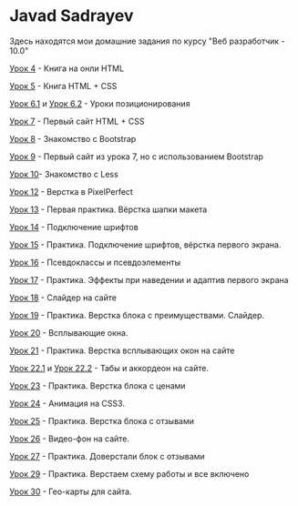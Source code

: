 # Javad Sadrayev

Здесь находятся мои домашние задания по курсу "Веб разработчик - 10.0"

[Урок 4](https://javadsadrayev.github.io/HomeWork/Lesson_1/) - Книга на онли HTML

[Урок 5](https://javadsadrayev.github.io/HomeWork/Lesson_2) - Книга HTML + CSS

[Урок 6.1](https://javadsadrayev.github.io/HomeWork/Lesson_3/Task_1) и [Урок 6.2](https://javadsadrayev.github.io/HomeWork/Lesson_3/Task_2) - Уроки позиционирования

[Урок 7](https://javadsadrayev.github.io/HomeWork/Lesson_4) - Первый сайт HTML + CSS

[Урок 8](https://javadsadrayev.github.io/HomeWork/Lesson_5) - Знакомство с Bootstrap

[Урок 9](https://javadsadrayev.github.io/HomeWork/Lesson_6) - Первый сайт из урока 7, но с использованием Bootstrap

[Урок 10](https://github.com/javadsadrayev/javadsadrayev.github.io/blob/main/HomeWork/Lesson_7/main.less)- Знакомство с Less

[Урок 12](https://javadsadrayev.github.io/HomeWork/Lesson_8) - Верстка в PixelPerfect

[Урок 13](https://javadsadrayev.github.io/HomeWork/Lesson_9) - Первая практика. Вёрстка шапки макета

[Урок 14](https://javadsadrayev.github.io/HomeWork/Lesson_10) - Подключение шрифтов

[Урок 15](https://javadsadrayev.github.io/HomeWork/Lesson_11) - Практика. Подключение шрифтов, вёрстка первого экрана.

[Урок 16](https://javadsadrayev.github.io/HomeWork/Lesson_12) - Псевдоклассы и псевдоэлементы

[Урок 17](https://javadsadrayev.github.io/HomeWork/Lesson_13) - Практика. Эффекты при наведении и адаптив первого экрана

[Урок 18](https://javadsadrayev.github.io/HomeWork/Lesson_14) - Слайдер на сайте

[Урок 19](https://javadsadrayev.github.io/HomeWork/Lesson_15) - Практика. Верстка блока с преимуществами. Слайдер.

[Урок 20](https://javadsadrayev.github.io/HomeWork/Lesson_16) - Всплывающие окна.

[Урок 21](https://javadsadrayev.github.io/HomeWork/Lesson_17) - Практика. Верстка всплывающих окон на сайте 

[Урок 22.1](https://javadsadrayev.github.io/HomeWork/Lesson_18/Task_1) и [Урок 22.2](https://javadsadrayev.github.io/HomeWork/Lesson_18/Task_2) - Табы и аккордеон на сайте.

[Урок 23](https://javadsadrayev.github.io/HomeWork/Lesson_19) - Практика. Верстка блока с ценами

[Урок 24](https://javadsadrayev.github.io/HomeWork/Lesson_20) - Анимация на CSS3.

[Урок 25](https://javadsadrayev.github.io/HomeWork/Lesson_21) - Практика. Верстка блока с отзывами

[Урок 26](https://javadsadrayev.github.io/HomeWork/Lesson_22) - Видео-фон на сайте.

[Урок 27](https://javadsadrayev.github.io/HomeWork/Lesson_23) - Практика. Доверстали блок с отзывами

[Урок 29](https://javadsadrayev.github.io/HomeWork/Lesson_25) - Практика. Верстаем схему работы и все включено

[Урок 30](https://javadsadrayev.github.io/HomeWork/Lesson_26) - Гео-карты для сайта.
